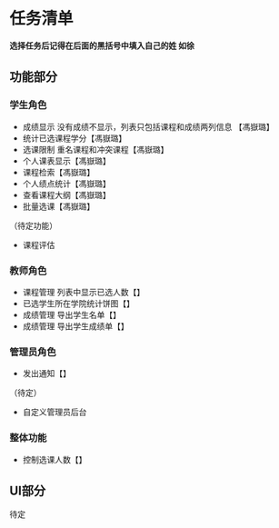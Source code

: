 # 任务清单   

**选择任务后记得在后面的黑括号中填入自己的姓 如徐**

## 功能部分

### 学生角色
* 成绩显示 没有成绩不显示，列表只包括课程和成绩两列信息 【馮嶽璐】
* 统计已选课程学分【馮嶽璐】
* 选课限制 重名课程和冲突课程【馮嶽璐】
* 个人课表显示【馮嶽璐】
* 课程检索【馮嶽璐】
* 个人绩点统计【馮嶽璐】
* 查看课程大纲【馮嶽璐】
* 批量选课【馮嶽璐】  

（待定功能）  

* 课程评估

### 教师角色
* 课程管理 列表中显示已选人数【】
* 已选学生所在学院统计饼图【】
* 成绩管理 导出学生名单【】
* 成绩管理 导出学生成绩单【】

### 管理员角色
* 发出通知【】  

（待定）  

* 自定义管理员后台

### 整体功能
* 控制选课人数【】

## UI部分
待定
